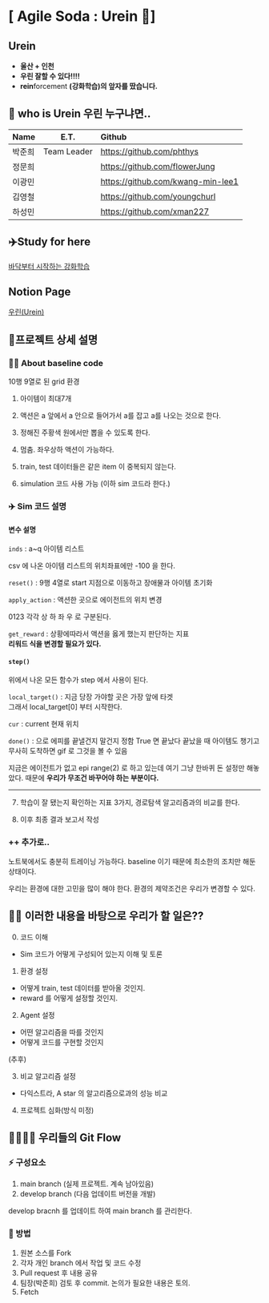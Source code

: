 # [ Agile Soda : Urein 🐳]

## Urein 
- **울산 + 인천**
- **우린 잘할 수 있다!!!!**
- **rein**forcement **(강화학습)의 앞자를 땄습니다.**

## 🤔 who is Urein  우린 누구냐면..

| Name  |E.T.|Github  |
| :------------ |:---------------:| :-----|
| 박준희      |Team Leader |https://github.com/phthys |
| 정문희      || https://github.com/flowerJung |
| 이광민      || https://github.com/kwang-min-lee1 |
| 김영철      || https://github.com/youngchurl |
| 하성민      || https://github.com/xman227 |

## ✈️Study for here 

[바닥부터 시작하는 강화학습](https://github.com/seungeunrho/RLfrombasics)

## Notion Page
[우린(Urein)](https://www.notion.so/Urein-54f86ceb881b40879de67cd29f2f7d13)



## 🤔프로젝트 상세 설명

### 👨‍🎓 About baseline code

10행 9열로 된 grid 환경

1. 아이템이 최대7개

2. 액션은 a 앞에서 a 안으로 들어가서 a를 잡고 a를 나오는 것으로 한다.

3. 정해진 주황색 원에서만 뽑을 수 있도록 한다.

4. 멈춤. 좌우상하 액션이 가능하다.

5. train, test 데이터들은 같은 item 이 중복되지 않는다.

6. simulation 코드 사용 가능 (이하 sim 코드라 한다.)

### ✈️ Sim 코드 설명

#### 변수 설명

`inds` : a~q 아이템 리스트

csv 에 나온 아이템 리스트의 위치좌표에만 -100 을 한다.

`reset()` : 9행 4열로 start 지점으로 이동하고 장애물과 아이템 초기화

`apply_action`  : 액션한 곳으로 에이전트의 위치 변경

0123 각각 상 하 좌 우 로 구분된다.

`get_reward` : 상황에따라서 액션을 옳게 했는지 판단하는 지표  
**리워드 식을 변경할 필요가 있다.**

#### `step()`

위에서 나온 모든 함수가 step 에서 사용이 된다.

`local_target()` : 지금 당장 가야할 곳은 가장 앞에 타겟  
그래서 local_target[0] 부터 시작한다.

`cur` : current 현재 위치

`done()` :  으로 에피를 끝낼건지 말건지 정함 True 면 끝났다
끝났을 때 아이템도 챙기고 무사히 도착하면 gif 로 그것을 볼 수 있음

지금은 에이전트가 없고
epi range(2) 로 하고 있는데 
여기 그냥 한바퀴 돈 설정만 해놓았다. 때문에 
**우리가 무조건 바꾸어야 하는 부분이다.**

---

7. 학습이 잘 됐는지 확인하는 지표 3가지, 경로탐색 알고리즘과의 비교를 한다.

8. 이후 최종 결과 보고서 작성

### ++ 추가로..
노트북에서도 충분히 트레이닝 가능하다.
baseline 이기 때문에 최소한의 조치만 해둔 상태이다.

우리는 환경에 대한 고민을 많이 해야 한다.
환경의 제약조건은 우리가 변경할 수 있다.

## 👨‍🎓 이러한 내용을 바탕으로 우리가 할 일은??

0. 코드 이해

- Sim 코드가 어떻게 구성되어 있는지 이해 및 토론

1. 환경 설정

- 어떻게 train, test 데이터를 받아올 것인지.
- reward 를 어떻게 설정할 것인지.

2. Agent 설정

- 어떤 알고리즘을 따를 것인지
- 어떻게 코드를 구현할 것인지

(추후)

3. 비교 알고리즘 설정

- 다익스트라, A star 의 알고리즘으로과의 성능 비교

4. 프로젝트 심화(방식 미정)

## 👨‍👩‍👧‍👦 우리들의 Git Flow

### ⚡ 구성요소
1. main branch (실제 프로젝트. 계속 남아있음)
2. develop branch (다음 업데이트 버전을 개발)

develop bracnh 를 업데이트 하여 main branch 를 관리한다.

### 🐳 방법

1. 원본 소스를 Fork
2. 각자 개인 branch 에서 작업 및 코드 수정
3. Pull request 후 내용 공유
4. 팀장(박준희) 검토 후 commit. 논의가 필요한 내용은 토의.
5. Fetch
